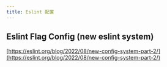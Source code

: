 ```yaml
---
title: Eslint 配置
---
```


## Eslint Flag Config (new eslint system)

[https://eslint.org/blog/2022/08/new-config-system-part-2/](https://eslint.org/blog/2022/08/new-config-system-part-2/)
